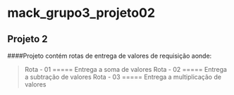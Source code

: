 # mack_grupo3_projeto02
## Projeto 2
####Projeto contém rotas de entrega de valores de requisição aonde:

> Rota - 01   =====    Entrega a soma de valores
> Rota - 02   =====    Entrega a subtração de valores
> Rota - 03   =====    Entrega a multiplicação de valores 
